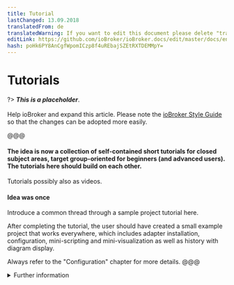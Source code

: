 ```yaml
---
title: Tutorial
lastChanged: 13.09.2018
translatedFrom: de
translatedWarning: If you want to edit this document please delete "translatedFrom" field, elsewise this document will be translated automatically again
editLink: https://github.com/ioBroker/ioBroker.docs/edit/master/docs/en/tutorial/README.md
hash: poHk6PY8AnCgfWpomICzp8f4uREbajSZEtRXTDEMMpY=
---
```

# Tutorials
?> ***This is a placeholder***.<br><br> Help ioBroker and expand this article. Please note the [ioBroker Style Guide](community/styleguidedoc) so that the changes can be adopted more easily.

@@@

#### The idea is now a collection of self-contained short tutorials for closed subject areas, target group-oriented for beginners (and advanced users). The tutorials here should build on each other.
Tutorials possibly also as videos.

#### Idea was once
Introduce a common thread through a sample project tutorial here.

After completing the tutorial, the user should have created a small example project that works everywhere, which includes adapter installation, configuration, mini-scripting and mini-visualization as well as history with diagram display.

Always refer to the "Configuration" chapter for more details.
@@@

<details><summary>Further information</summary>

+ markdown list 1 + nested list 1 + nested list 2 + markdown list 2

</details>